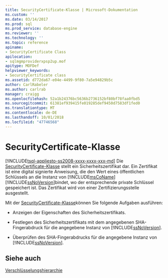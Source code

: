 ```yaml
---
title: SecurityCertificate-Klasse | Microsoft-Dokumentation
ms.custom: ''
ms.date: 03/14/2017
ms.prod: sql
ms.prod_service: database-engine
ms.reviewer: ''
ms.technology: ''
ms.topic: reference
apiname:
- SecurityCertificate Class
apilocation:
- sqlmgmproviderxpsp2up.mof
apitype: MOFDef
helpviewer_keywords:
- SecurityCertificate class
ms.assetid: d772da67-e04e-4499-9f80-7a5e94829b5c
author: CarlRabeler
ms.author: carlrab
manager: craigg
ms.openlocfilehash: 52a1b24376bc5636b2736152bf80bf78faa0fbd5
ms.sourcegitcommit: 61381ef939415fe019285def9450d7583df1fed0
ms.translationtype: MT
ms.contentlocale: de-DE
ms.lasthandoff: 10/01/2018
ms.locfileid: "47746568"
---
```

# <a name="securitycertificate-class"></a>SecurityCertificate-Klasse
[!INCLUDE[tsql-appliesto-ss2008-xxxx-xxxx-xxx-md](../../../includes/tsql-appliesto-ss2008-xxxx-xxxx-xxx-md.md)]
  Die [SecurityCertificate-Klasse](../../../relational-databases/wmi-provider-configuration-classes/securitycertificate-class/securitycertificate-class.md) stellt ein Sicherheitszertifikat dar. Ein Zertifikat ist eine digital signierte Anweisung, die den Wert eines öffentlichen Schlüssels an die Instanz von [!INCLUDE[msCoName](../../../includes/msconame-md.md)] [!INCLUDE[ssNoVersion](../../../includes/ssnoversion-md.md)]bindet, wo der entsprechende private Schlüssel gespeichert ist. Das Zertifikat wird von einer Zertifizierungsstelle ausgestellt.  
  
 Mit der [SecurityCertificate-Klasse](../../../relational-databases/wmi-provider-configuration-classes/securitycertificate-class/securitycertificate-class.md)können Sie folgende Aufgaben ausführen:  
  
-   Anzeigen der Eigenschaften des Sicherheitszertifikats.  
  
-   Festlegen des Sicherheitszertifikats mit dem angegebenen SHA-Fingerabdruck für die angegebene Instanz von [!INCLUDE[ssNoVersion](../../../includes/ssnoversion-md.md)].  
  
-   Überprüfen des SHA-Fingerabdrucks für die angegebene Instanz von [!INCLUDE[ssNoVersion](../../../includes/ssnoversion-md.md)].  
  
## <a name="see-also"></a>Siehe auch  
 [Verschlüsselungshierarchie](../../../relational-databases/security/encryption/encryption-hierarchy.md)  
  
  
